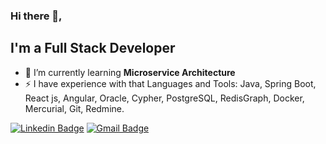 ### Hi there 👋,

## I'm a Full Stack Developer
- 🌱 I’m currently learning **Microservice Architecture**
- :zap:  I have experience with that Languages and Tools: Java, Spring Boot, React js, Angular, Oracle, Cypher, PostgreSQL, RedisGraph, Docker, Mercurial, Git, Redmine.

[![Linkedin Badge](https://img.shields.io/badge/-sertacguler-blue?style=flat-square&logo=Linkedin&logoColor=white&link=https://www.linkedin.com/in/sertac-guler/)](https://www.linkedin.com/in/sertac-guler/) 
[![Gmail Badge](https://img.shields.io/badge/-sertacguler1@gmail.com-c14438?style=flat-square&logo=Gmail&logoColor=white&link=mailto:sertacguler1@gmail.com)](mailto:sertacguler1@gmail.com)
